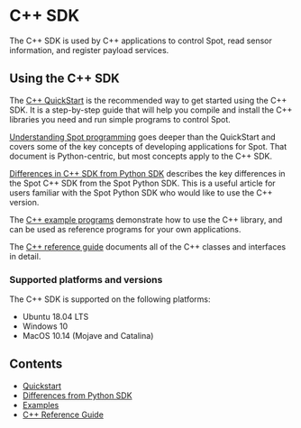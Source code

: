 <!--
Copyright (c) 2023 Boston Dynamics, Inc.  All rights reserved.

Downloading, reproducing, distributing or otherwise using the SDK Software
is subject to the terms and conditions of the Boston Dynamics Software
Development Kit License (20191101-BDSDK-SL).
-->

# C++ SDK

The C++ SDK is used by C++ applications to control Spot, read sensor information, and register payload services.

## Using the C++ SDK

The [C++ QuickStart](quickstart.md) is the recommended way to get started using the C++ SDK. It is a step-by-step guide that will help you compile and install the C++ libraries you need and run simple programs to control Spot.

[Understanding Spot programming](https://dev.bostondynamics.com/docs/python/understanding_spot_programming) goes deeper than the QuickStart and covers some of the key concepts of developing applications for Spot. That document is Python-centric, but most concepts apply to the C++ SDK.

[Differences in C++ SDK from Python SDK](cpp_sdk_differences.md) describes the key differences in the Spot C++ SDK from the Spot Python SDK. This is a useful article for users familiar with the Spot Python SDK who would like to use the C++ version.

The [C++ example programs](../../cpp/examples/README.md) demonstrate how to use the C++ library, and can be used as reference programs for your own applications.

The [C++ reference guide](../../cpp/README.md) documents all of the C++ classes and interfaces in detail.

### Supported platforms and versions

The C++ SDK is supported on the following platforms:
  * Ubuntu 18.04 LTS
  * Windows 10
  * MacOS 10.14 (Mojave and Catalina)

## Contents

* [Quickstart](quickstart.md)
* [Differences from Python SDK](cpp_sdk_differences.md)
* [Examples](../../cpp/examples/README.md)
* [C++ Reference Guide](../../cpp/README.md)
